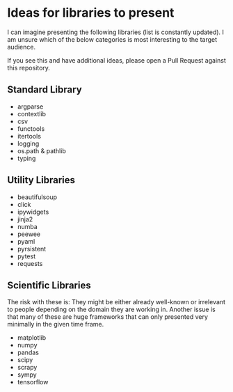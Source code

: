 # Ideas for libraries to present

I can imagine presenting the following libraries (list is constantly updated).
I am unsure which of the below categories is most interesting to the target
audience.

If you see this and have additional ideas, please open a Pull Request against
this repository.

## Standard Library

* argparse
* contextlib
* csv
* functools
* itertools
* logging
* os.path & pathlib
* typing

## Utility Libraries

* beautifulsoup
* click
* ipywidgets
* jinja2
* numba
* peewee
* pyaml
* pyrsistent
* pytest
* requests

## Scientific Libraries

The risk with these is: They might be either already well-known or irrelevant to people depending on the domain they are working in. Another issue is that many of these are huge frameworks that can only presented very minimally in the given time frame.

* matplotlib
* numpy
* pandas
* scipy
* scrapy
* sympy
* tensorflow